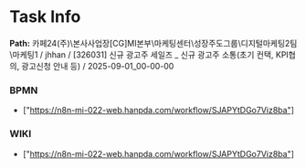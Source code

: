# Task Info

**Path:** 카페24(주)\본사사업장\[CG]MI본부\마케팅센터\성장주도그룹\디지털마케팅2팀\마케팅1 / jhhan / [326031] 신규 광고주 세일즈 _ 신규 광고주 소통(초기 컨택, KPI협의, 광고신청 안내 등) / 2025-09-01_00-00-00

### BPMN
- ["https://n8n-mi-022-web.hanpda.com/workflow/SJAPYtDGo7Viz8ba"]

### WIKI
- ["https://n8n-mi-022-web.hanpda.com/workflow/SJAPYtDGo7Viz8ba"]

